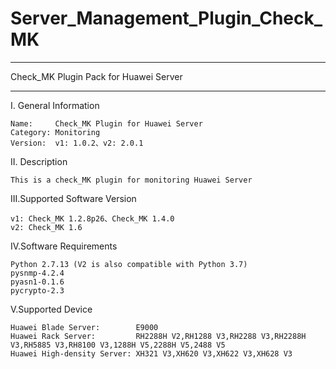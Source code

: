 # Server_Management_Plugin_Check_MK

****************************************************************************
Check_MK Plugin Pack for Huawei Server
****************************************************************************

I. General Information

    Name:     Check_MK Plugin for Huawei Server
    Category: Monitoring
    Version:  v1: 1.0.2、v2: 2.0.1

II. Description

    This is a check_MK plugin for monitoring Huawei Server 

III.Supported Software Version

    v1: Check_MK 1.2.8p26、Check_MK 1.4.0
	v2: Check_MK 1.6
    
IV.Software Requirements

    Python 2.7.13 (V2 is also compatible with Python 3.7)    
    pysnmp-4.2.4  
    pyasn1-0.1.6    
    pycrypto-2.3
    
V.Supported Device

    Huawei Blade Server:        E9000
    Huawei Rack Server:         RH2288H V2,RH1288 V3,RH2288 V3,RH2288H V3,RH5885 V3,RH8100 V3,1288H V5,2288H V5,2488 V5    
    Huawei High-density Server: XH321 V3,XH620 V3,XH622 V3,XH628 V3

